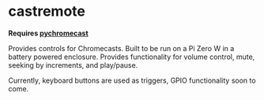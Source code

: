# castremote

**Requires [pychromecast](https://github.com/balloob/pychromecast)**

Provides controls for Chromecasts. Built to be run on a Pi Zero W in a battery powered enclosure. Provides functionality for volume control, mute,  seeking by increments, and play/pause.

Currently, keyboard buttons are used as triggers, GPIO functionality soon to come.
